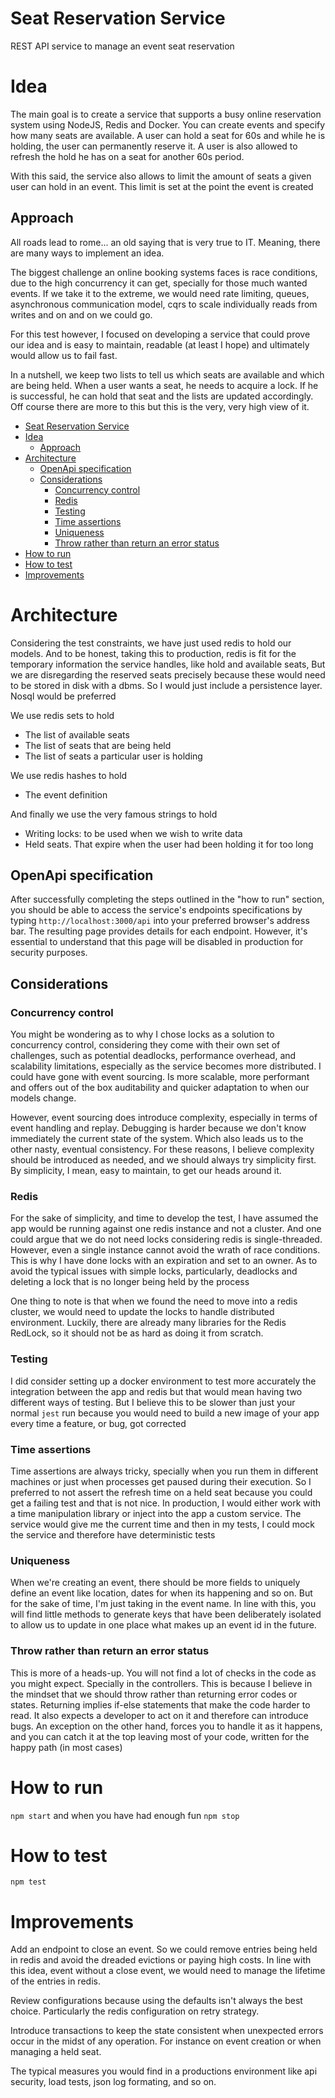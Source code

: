 # Seat Reservation Service
REST API service to manage an event seat reservation

# Idea
The main goal is to create a service that supports a busy online reservation system using NodeJS, Redis and Docker.
You can create events and specify how many seats are available. A user can hold a seat for 60s and while he is holding, the user can permanently reserve it.
A user is also allowed to refresh the hold he has on a seat for another 60s period.

With this said, the service also allows to limit the amount of seats a given user can hold in an event. This limit is set at the point the event is created

## Approach
All roads lead to rome... an old saying that is very true to IT. Meaning, there are many ways to implement an idea.

The biggest challenge an online booking systems faces is race conditions, due to the high concurrency it can get, specially for those much wanted events.
If we take it to the extreme, we would need rate limiting, queues, asynchronous communication model, cqrs to scale individually reads from writes and on and on we could go.

For this test however, I focused on developing a service that could prove our idea and is easy to maintain, readable (at least I hope) and ultimately would allow us to fail fast.

In a nutshell, we keep two lists to tell us which seats are available and which are being held. When a user wants a seat, he needs to acquire a lock.
If he is successful, he can hold that seat and the lists are updated accordingly. Off course there are more to this but this is the very, very high view of it.

<!-- TOC -->
* [Seat Reservation Service](#seat-reservation-service)
* [Idea](#idea)
  * [Approach](#approach)
* [Architecture](#architecture)
  * [OpenApi specification](#openapi-specification)
  * [Considerations](#considerations)
    * [Concurrency control](#concurrency-control)
    * [Redis](#redis)
    * [Testing](#testing)
    * [Time assertions](#time-assertions)
    * [Uniqueness](#uniqueness)
    * [Throw rather than return an error status](#throw-rather-than-return-an-error-status)
* [How to run](#how-to-run)
* [How to test](#how-to-test)
* [Improvements](#improvements)
<!-- TOC -->

# Architecture
Considering the test constraints, we have just used redis to hold our models. And to be honest, taking this to production, redis is fit for the temporary information the service handles, like hold and available seats,
But we are disregarding the reserved seats precisely because these would need to be stored in disk with a dbms. So I would just include a persistence layer. Nosql would be preferred

We use redis sets to hold
* The list of available seats
* The list of seats that are being held
* The list of seats a particular user is holding

We use redis hashes to hold
* The event definition

And finally we use the very famous strings to hold
* Writing locks: to be used when we wish to write data
* Held seats. That expire when the user had been holding it for too long

## OpenApi specification
After successfully completing the steps outlined in the "how to run" section, you should be able to access the service's endpoints specifications by typing `http://localhost:3000/api` into your preferred browser's address bar.
The resulting page provides details for each endpoint. However, it's essential to understand that this page will be disabled in production for security purposes.

## Considerations
### Concurrency control
You might be wondering as to why I chose locks as a solution to concurrency control, considering they come with their own set of challenges, such as potential deadlocks, performance overhead, and scalability limitations, especially as the service becomes more distributed.
I could have gone with event sourcing. Is more scalable, more performant and offers out of the box auditability and quicker adaptation to when our models change.

However, event sourcing does introduce complexity, especially in terms of event handling and replay. Debugging is harder because we don't know immediately the current state of the system. Which also leads us to the other nasty, eventual consistency.
For these reasons, I believe complexity should be introduced as needed, and we should always try simplicity first. By simplicity, I mean, easy to maintain, to get our heads around it.

### Redis
For the sake of simplicity, and time to develop the test, I have assumed the app would be running against one redis instance and not a cluster. And one could argue that we do not need locks considering redis is single-threaded.
However, even a single instance cannot avoid the wrath of race conditions. This is why I have done locks with an expiration and set to an owner. As to avoid the typical issues with simple locks, particularly, deadlocks and deleting a lock that is no longer being held by the process

One thing to note is that when we found the need to move into a redis cluster, we would need to update the locks to handle distributed environment. Luckily, there are already many libraries for the Redis RedLock, so it should not be as hard as doing it from scratch.

### Testing
I did consider setting up a docker environment to test more accurately the integration between the app and redis but that would mean having two different ways of testing. 
But I believe this to be slower than just your normal `jest` run because you would need to build a new image of your app every time a feature, or bug, got corrected

### Time assertions
Time assertions are always tricky, specially when you run them in different machines or just when processes get paused during their execution. So I preferred to not assert the refresh time on a held seat because you could get a failing test and that is not nice.
In production, I would either work with a time manipulation library or inject into the app a custom service. The service would give me the current time and then in my tests, I could mock the service and therefore have deterministic tests

### Uniqueness
When we're creating an event, there should be more fields to uniquely define an event like location, dates for when its happening and so on. But for the sake of time, I'm just taking in the event name. 
In line with this, you will find little methods to generate keys that have been deliberately isolated to allow us to update in one place what makes up an event id in the future.

### Throw rather than return an error status
This is more of a heads-up. You will not find a lot of checks in the code as you might expect. Specially in the controllers. This is because I believe in the mindset that we should throw rather than returning error codes or states.
Returning implies if-else statements that make the code harder to read. It also expects a developer to act on it and therefore can introduce bugs.
An exception on the other hand, forces you to handle it as it happens, and you can catch it at the top leaving most of your code, written for the happy path (in most cases)

# How to run
`npm start`
and when you have had enough fun
`npm stop`

# How to test
`npm test`

# Improvements

Add an endpoint to close an event. So we could remove entries being held in redis and avoid the dreaded evictions or paying high costs.
In line with this idea, event without a close event, we would need to manage the lifetime of the entries in redis.

Review configurations because using the defaults isn't always the best choice. Particularly the redis configuration on retry strategy.

Introduce transactions to keep the state consistent when unexpected errors occur in the midst of any operation. For instance on event creation or when managing a held seat.

The typical measures you would find in a productions environment like api security, load tests, json log formating, and so on.